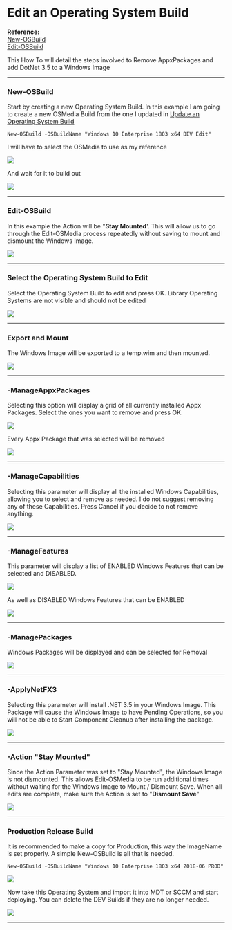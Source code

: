 # Edit an Operating System Build

**Reference:**  
[New-OSBuild](/osmedia/reference/new-osbuild.md)  
[Edit-OSBuild](/osmedia/reference/edit-osbuild.md)

This How To will detail the steps involved to Remove AppxPackages and add DotNet 3.5 to a Windows Image

---

### New-OSBuild

Start by creating a new Operating System Build.  In this example I am going to create a new OSMedia Build from the one I updated in [Update an Operating System Build](/osmedia/how-to/update-an-operating-system-build.md)

```
New-OSBuild -OSBuildName "Windows 10 Enterprise 1803 x64 DEV Edit"
```

I will have to select the OSMedia to use as my reference

![](/assets/2018-06-26_13-17-59.png)

And wait for it to build out

![](/assets/2018-06-26_13-22-17.png)

---

### Edit-OSBuild

In this example the Action will be "**Stay Mounted**'.  This will allow us to go through the Edit-OSMedia process repeatedly without saving to mount and dismount the Windows Image.

![](/assets/2018-06-26_13-57-38.png)

---

### Select the Operating System Build to Edit

Select the Operating System Build to edit and press OK.  Library Operating Systems are not visible and should not be edited

![](/assets/2018-06-26_14-06-41.png)

---

### Export and Mount

The Windows Image will be exported to a temp.wim and then mounted.

![](/assets/2018-06-24_14-52-34.png)

---

### -ManageAppxPackages

Selecting this option will display a grid of all currently installed Appx Packages.  Select the ones you want to remove and press OK.

![](/assets/2018-06-24_17-00-15.png)

Every Appx Package that was selected will be removed

![](/assets/2018-06-24_17-02-46.png)

---

### -ManageCapabilities

Selecting this parameter will display all the installed Windows Capabilities, allowing you to select and remove as needed.  I do not suggest removing any of these Capabilities.  Press Cancel if you decide to not remove anything.

![](/assets/2018-06-24_17-03-44.png)

---

### -ManageFeatures

This parameter will display a list of ENABLED Windows Features that can be selected and DISABLED.

![](/assets/2018-06-24_17-14-09.png)

As well as DISABLED Windows Features that can be ENABLED

![](/assets/2018-06-24_17-14-59.png)

---

### -ManagePackages

Windows Packages will be displayed and can be selected for Removal

![](/assets/2018-06-24_17-16-55.png)

---

### -ApplyNetFX3

Selecting this parameter will install .NET 3.5 in your Windows Image.  This Package will cause the Windows Image to have Pending Operations, so you will not be able to Start Component Cleanup after installing the package.

![](/assets/2018-06-24_17-21-45.png)

---

### -Action "Stay Mounted"

Since the Action Parameter was set to "Stay Mounted", the Windows Image is not dismounted.  This allows Edit-OSMedia to be run additional times without waiting for the Windows Image to Mount / Dismount Save.  When all edits are complete, make sure the Action is set to "**Dismount Save**"

![](/assets/2018-06-24_17-24-34.png)

---

### Production Release Build

It is recommended to make a copy for Production, this way the ImageName is set properly.  A simple New-OSBuild is all that is needed.

```
New-OSBuild -OSBuildName "Windows 10 Enterprise 1803 x64 2018-06 PROD"
```

![](/assets/2018-06-26_14-16-35.png)

Now take this Operating System and import it into MDT or SCCM and start deploying.  You can delete the DEV Builds if they are no longer needed.

![](/assets/2018-06-26_14-16-06.png)

---



